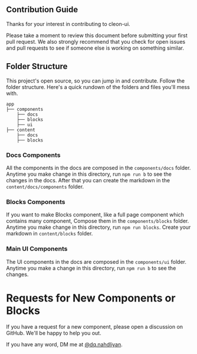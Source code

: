 ## Contribution Guide

Thanks for your interest in contributing to cleon-ui.

Please take a moment to review this document before submitting your first pull request. We also strongly recommend that you check for open issues and pull requests to see if someone else is working on something similar.

## Folder Structure

This project's open source, so you can jump in and contribute. Follow the folder structure. Here's a quick rundown of the folders and files you'll mess with.

```
app
├── components
    ├── docs
    ├── blocks
    ├── ui
├── content
    ├── docs
    ├── blocks
```

### Docs Components

All the components in the docs are composed in the `components/docs` folder. Anytime you make change in this directory, run `npm run b` to see the changes in the docs.
After that you can create the markdown in the `content/docs/components` folder.

### Blocks Components

If you want to make Blocks component, like a full page component which contains many component, Compose them in the `components/blocks` folder. Anytime you make change in this directory, run `npm run blocks`.
Create your markdown in `content/blocks` folder.

### Main UI Components

The UI components in the docs are composed in the `components/ui` folder. Anytime you make a change in this directory, run `npm run b` to see the changes.

# Requests for New Components or Blocks

If you have a request for a new component, please open a discussion on GitHub. We'll be happy to help you out.

If you have any word, DM me at [@dq.nahdliyan](https://www.instagram.com/dq.nahdliyan).
